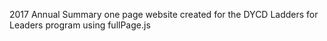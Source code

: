 2017 Annual Summary one page website created for the DYCD Ladders for Leaders program using fullPage.js


